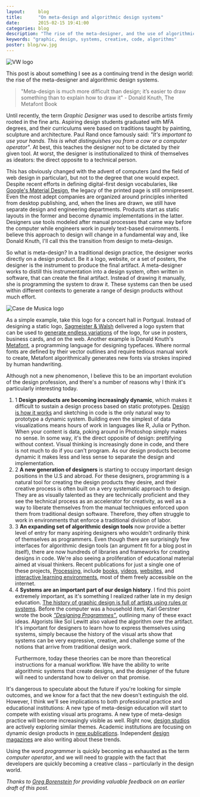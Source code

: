 ```yaml
---
layout:     blog
title:      "On meta-design and algorithmic design systems"
date:       2015-02-15 19:41:00
categories: blog
description: "The rise of the meta-designer, and the use of algorithmic design systems."
keywords: "graphic, design, systems, creative, code, algorithms"
poster: blog/vw.jpg
---
```


<div class="wide-750">
  <img src="{% asset_path blog/vw.jpg %}" alt="VW logo" />
</div>

This post is about something I see as a continuing trend in the design world: the rise of the meta-designer and algorithmic design systems.

> "Meta-design is much more difficult than design; it’s easier to draw something than to explain how to draw it" - Donald Knuth, The Metafont Book

Until recently, the term *Graphic Designer* was used to describe artists firmly rooted in the fine arts. Aspiring design students graduated with MFA degrees, and their curriculums were based on traditions taught by painting, sculpture and architecture. Paul Rand once famously said: *"It's important to use your hands. This is what distinguishes you from a cow or a computer operator"*. At best, this teaches the designer not to be dictated by their given tool. At worst, the designer is institutionalized to think of themselves as ideators: the direct opposite to a technical person. 

This has obviously changed with the advent of computers (and the field of web design in particular), but not to the degree that one would expect. Despite recent efforts in defining digital-first design vocabularies, like [Google's Material Design](http://www.google.com/design/spec/material-design/introduction.html), the legacy of the printed page is still omnipresent. Even the most adept companies are organized around principles inherited from desktop publishing, and, when the lines are drawn, we still have separate design and engineering departments. Products start as static layouts in the former and become dynamic implementations in the latter. Designers use tools modeled after manual processes that came way before the computer while engineers work in purely text-based environments. I believe this approach to design will change in a fundamental way and, like Donald Knuth, I'll call this the transition from design to meta-design.

So what is meta-design? In a traditional design practice, the designer works directly on a design product. Be it a logo, website, or a set of posters, the designer is the instrument to produce the final artifact. A meta-designer works to distill this instrumentation into a design system, often written in software, that can create the final artifact. Instead of drawing it manually, she is programming the system to draw it. These systems can then be used within different contexts to generate a range of design products without much effort.

<div class="wide-750">
  <img src="{% asset_path blog/casa.jpg %}" alt="Case de Musica logo" />
</div>

As a simple example, take this logo for a concert hall in Portgual. Instead of designing a static logo, [Sagmeister & Walsh](http://www.sagmeisterwalsh.com/) delivered a logo system that can be used to [generate endless variations](http://www.sagmeisterwalsh.com/work/project/casa-da-musica-identity/) of the logo, for use in posters, business cards, and on the web. Another example is Donald Knuth's [Metafont](http://en.wikipedia.org/wiki/Metafont), a programming language for designing typefaces. Where normal fonts are defined by their vector outlines and require tedious manual work to create, Metafont algorithmically generates new fonts via strokes inspired by human handwriting.

Although not a new phenomenon, I believe this to be an important evolution of the design profession, and there's a number of reasons why I think it's particularly interesting today.

<ol class="bignums">

  <li>
    <span class="bignum">1</span>
    <strong>Design products are becoming increasingly dynamic</strong>, which makes it difficult to sustain a design process based on static prototypes. <a href="http://daringfireball.net/2012/02/walter_isaacson_steve_jobs">Design is how it works</a> and sketching in code is the only natural way to prototype a dynamic system. Building even the simplest of data visualizations means hours of work in languages like R, Julia or Python. When your content is data, poking around in Photoshop simply makes no sense. In some way, it's the direct opposite of design: prettifying without context. Visual thinking is increasingly done in code, and there is not much to do if you can't program. As our design products become dynamic it makes less and less sense to separate the design and implementation.
  </li>

  <li>
    <span class="bignum">2</span>
    <strong>A new generation of designers</strong> is starting to occupy important design positions in the U.S and abroad. For these designers, programming is a natural tool for creating the design products they desire, and their creative process is often built on a very systematic approach to design. They are as visually talented as they are technically proficient and they see the technical process as an accelerator for creativity, as well as a way to liberate themselves from the manual techniques enforced upon them from traditional design software. Therefore, they often struggle to work in environments that enforce a traditional division of labor.
  </li>
  
  <li>
    <span class="bignum">3</span>
    <strong>An expanding set of algorithmic design tools</strong> now provide a better level of entry for many aspiring designers who wouldn't ordinarily think of themselves as programmers. Even though there are surprisingly few interfaces for algorithmic design tools (an argument fit for a blog post in itself), there are now hundreds of libraries and frameworks for creating designs in code. We're also seeing a proliferation of educational material aimed at visual thinkers. Recent publications for just a single one of these projects, <a href="https://processing.org/">Processing</a>, include <a href="http://www.amazon.com/Processing-Programming-Handbook-Designers-Artists/dp/026202828X/ref=sr_1_6?s=books&amp;ie=UTF8&amp;qid=1406934187&amp;sr=1-6&amp;keywords=processing">books</a>, <a href="http://icm.shiffman.net/0.0/">videos</a>, <a href="http://natureofcode.com/book">websites</a>, and <a href="http://hello.processing.org/">interactive learning environments</a>, most of them freely accessible on the internet.
  </li>

  <li>
    <span class="bignum">4</span>
    <strong>Systems are an important part of our design history</strong>. I find this point extremely important, as it's something I realized rather late in my design education. <a href="http://printingcode.runemadsen.com/lecture-intro/">The history of graphic design is full of artists using rules or systems</a>. Before the computer was a household item, Karl Gerstner wrote the book <em><a href="http://runemadsen.com/blog/karl-gerstner-designing-programmes/">"Designing Programmes"</a></em>, outlining many of these exact ideas. Algorists like Sol Lewitt also valued the algorithm over the artifact. It's important for designers to learn how to express themselves using systems, simply because the history of the visual arts show that systems can be very expressive, creative, and challenge some of the notions that arrive from traditional design work.


  Furthermore, today these theories can be more than theoretical instructions for a manual workflow. We have the ability to write algorithmic systems that create designs, and the designer of the future will need to understand how to deliver on that promise.
  </li>

</ol>

It's dangerous to speculate about the future if you're looking for simple outcomes, and we know for a fact that the new doesn't extinguish the old. However, I think we'll see implications to both professional practice and educational institutions: A new type of meta-design education will start to compete with existing visual arts programs. A new type of meta-design practice will become increasingly visible as well. Right now, [design studios](http://www.sagmeisterwalsh.com) are actively exploring similar themes. Academic institutions are focusing on dynamic design products in [new publications](http://www.amazon.com/Dynamic-Identities-Cultural-Public-Context/dp/3037781637). Independent [design](http://www.dot-dot-dot.us/) [magazines](http://www.servinglibrary.org/) are also writing about these trends. 

Using the word *programmer* is quickly becoming as exhausted as the term *computer operator*, and we will need to grapple with the fact that developers are quickly becoming a creative class – particularly in the design world.

*Thanks to [Greg Borenstein](http://gregborenstein.com/) for providing valuable feedback on an earlier draft of this post.*




